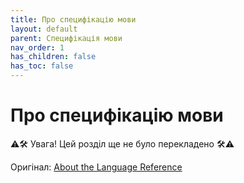 ```yaml
---
title: Про специфікацію мови
layout: default
parent: Специфікація мови
nav_order: 1
has_children: false
has_toc: false
---
```


# Про специфікацію мови

⚠️🛠️ Увага! Цей розділ ще не було перекладено 🛠️⚠️

Оригінал: <a target="_blank" href="https://docs.swift.org/swift-book/documentation/the-swift-programming-language/aboutthelanguagereference">About the Language Reference</a>